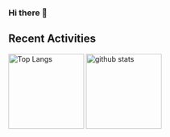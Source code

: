 ### Hi there 👋

## Recent Activities
<p align="left"> 
  <img alt="Top Langs" height="150px" src="https://github-readme-stats-git-masterrstaa-rickstaa.vercel.app/api/top-langs/?username=subretu&layout=compact&count_private=true&show_icons=true" />
  <img alt="github stats" height="150px" src="https://github-readme-stats-git-masterrstaa-rickstaa.vercel.app/api?username=subretu&count_private=true&show_icons=true&show_icons=true" />
</p>
